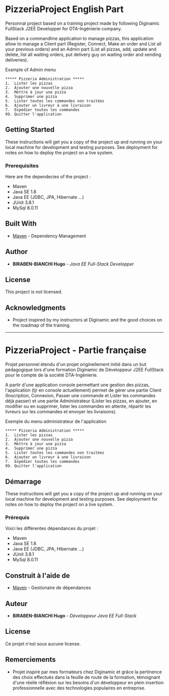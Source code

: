 # PizzeriaProject English Part

Personnal project based on a training project made by following Diginamic FullStack J2EE Developper for DTA-Ingénierie company.

Based on a commandline application to manage pizzas, this application allow to manage a Client part (Register, Connect, Make an order and List all your previous orders) and an Admin part (List all pizzas, add, update and delete, list all waiting orders, put delivery guy on waiting order and sending deliveries).

Example of Admin menu
```
***** Pizzeria Administration *****
1.  Lister les pizzas
2.  Ajouter une nouvelle pizza
3.  Mettre à jour une pizza
4.  Supprimer une pizza
5.  Lister toutes les commandes non traitées
6.  Ajouter un livreur à une livraison
7.  Expédier toutes les commandes
99. Quitter l'application
```

## Getting Started

These instructions will get you a copy of the project up and running on your local machine for development and testing purposes. See deployment for notes on how to deploy the project on a live system.

### Prerequisites

Here are the dependecies of the project :

- Maven 
- Java SE 1.8
- Java EE (JDBC, JPA, Hibernate ...)
- JUnit 3.8.1
- MySql 8.0.11

## Built With
* [Maven](https://maven.apache.org/) - Dependency Management

## Author

* **BIRABEN-BIANCHI Hugo** - *Java EE Full-Stack Developper*

## License

This project is not licensed.

## Acknowledgments

* Project inspired by my instructors at Diginamic and the good choices on the roadmap of the training.

----------------------------------------------------------------------------------------------------------------
# PizzeriaProject - Partie française

Projet personnel étendu d'un projet originellement initié dans un but pédagogique lors d'une formation Diginamic de Développeur J2EE FullStack pour le compte de la société DTA-Ingénierie.

A partir d'une application console permettant une gestion des pizzas, l'application (tjr en console actuellement) permet de gérer une partie Client (Inscription, Connexion, Passer une commande et Lister les commandes déjà passer) et une partie Administrateur (Lister les pizzas, en ajouter, en modifier ou en supprimer, lister les commandes en attente, répartir les livreurs sur les commandes et envoyer les livraisons).

Exemple du menu administrateur de l'application
```
***** Pizzeria Administration *****
1.  Lister les pizzas
2.  Ajouter une nouvelle pizza
3.  Mettre à jour une pizza
4.  Supprimer une pizza
5.  Lister toutes les commandes non traitées
6.  Ajouter un livreur à une livraison
7.  Expédier toutes les commandes
99. Quitter l'application
```

## Démarrage

These instructions will get you a copy of the project up and running on your local machine for development and testing purposes. See deployment for notes on how to deploy the project on a live system.

### Prérequis

Voici les différentes dépendances du projet : 

- Maven 
- Java SE 1.8
- Java EE (JDBC, JPA, Hibernate ...)
- JUnit 3.8.1
- MySql 8.0.11

## Construit à l'aide de
* [Maven](https://maven.apache.org/) -  Gestionaire de dépendances

## Auteur

* **BIRABEN-BIANCHI Hugo** - *Développeur Java EE Full-Stack*

## License

Ce projet n'est sous aucune license.

## Remerciements

* Projet inspiré par mes formateurs chez Diginamic et grâce la pertinence des choix effectués dans la feuille de route de la formation, témoignant d'une réelle réfléxion sur les besoins d'un développeur en plein insertion professionnelle avec des technologies populaires en entreprise.

